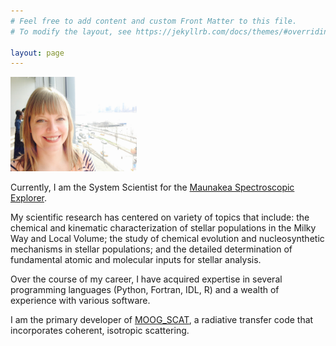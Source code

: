 ```yaml
---
# Feel free to add content and custom Front Matter to this file.
# To modify the layout, see https://jekyllrb.com/docs/themes/#overriding-theme-defaults

layout: page  
---
```


<img src="assets/JS_Pic2.jpg"  width="40%" height="30%">

Currently, I am the System Scientist for the 
<a href="http://mse.cfht.hawaii.edu">Maunakea Spectroscopic Explorer</a>.

My scientific research has centered on variety of topics that include: the chemical and kinematic characterization of stellar populations in the Milky Way and 
Local Volume; the study of chemical evolution and nucleosynthetic mechanisms in stellar populations; and the detailed determination of fundamental atomic and 
molecular inputs for stellar analysis.  


Over the course of my career, I have acquired expertise in several programming languages (Python, Fortran, IDL, R) and a wealth of experience with
various software.  

I am the primary developer of <a href="https://github.com/jsobeck/MOOG_SCAT">MOOG_SCAT</a>, a radiative transfer code that 
incorporates coherent, isotropic scattering. 


